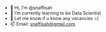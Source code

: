 - 👋 Hi, I’m @snaffisah
- 🌱 I’m currently learning to be Data Scientist
- 💞️ Let me know if u know any vacancies =)
- 📫 Email: snaffisah@gmail.com

<!---
snaffisah/snaffisah is a ✨ special ✨ repository because its `README.md` (this file) appears on your GitHub profile.
You can click the Preview link to take a look at your changes.
--->
